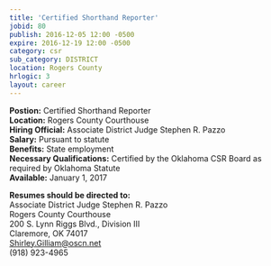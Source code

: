 ```yaml
---
title: 'Certified Shorthand Reporter'
jobid: 80
publish: 2016-12-05 12:00 -0500
expire: 2016-12-19 12:00 -0500
category: csr
sub_category: DISTRICT
location: Rogers County
hrlogic: 3
layout: career
---
```

<p><strong>Postion:</strong> Certified Shorthand Reporter<br>
<strong>Location:</strong> Rogers County Courthouse<br>
<strong>Hiring Official:</strong>  Associate District Judge Stephen R. Pazzo<br>
<strong>Salary:</strong> Pursuant to statute<br>
<strong>Benefits:</strong> State employment<br>
<strong>Necessary Qualifications:</strong> Certified by the Oklahoma CSR Board as required by Oklahoma Statute<br>
<strong>Available:</strong> January 1, 2017</p>
<p><strong>Resumes should be directed to:</strong><br>
Associate District Judge Stephen R. Pazzo<br>
Rogers County Courthouse<br>
200 S. Lynn Riggs Blvd., Division III<br>
Claremore, OK  74017<br>
<a href="mailto:Shirley.Gilliam@oscn.net" target="_blank">Shirley.Gilliam@oscn.net</a><br>
(918) 923-4965</p>